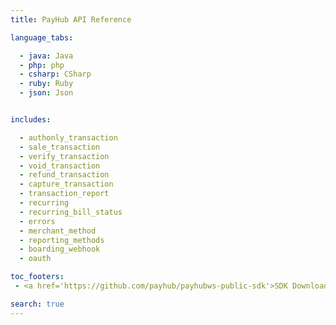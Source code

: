 ```yaml
---
title: PayHub API Reference

language_tabs:

  - java: Java
  - php: php
  - csharp: CSharp
  - ruby: Ruby 
  - json: Json


includes:

  - authonly_transaction
  - sale_transaction
  - verify_transaction
  - void_transaction
  - refund_transaction
  - capture_transaction
  - transaction_report
  - recurring
  - recurring_bill_status
  - errors
  - merchant_method
  - reporting_methods
  - boarding_webhook
  - oauth 

toc_footers:
 - <a href='https://github.com/payhub/payhubws-public-sdk'>SDK Download</a>

search: true
---
```

